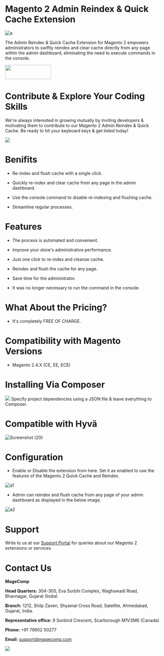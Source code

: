 # Magento 2 Admin Reindex & Quick Cache Extension

![a](https://github.com/magecomp/magento2-admin-reindex-quick-cache/assets/8856845/8a124c12-611b-4249-9b4c-8a2d6b4c7b43)

The Admin Reindex & Quick Cache Extension for Magento 2 empowers administrators to swiftly reindex and clear cache directly from any page within the admin dashboard, eliminating the need to execute commands in the console.

<a href="https://magecomp.com/magento-2-admin-reindex-and-quick-cache.html" target="_blank"><img width="150" height="46" src="https://magecomp.com/media/button.webp"></a>


# Contribute & Explore Your Coding Skills
We're always interested in growing mutually by inviting developers & motivating them to contribute to our Magento 2 Admin Reindex & Quick Cache. Be ready to hit your keyboard keys & get listed today!

<a href="https://github.com/magecomp/magento2-admin-reindex-quick-cache/graphs/contributors">
  <img src="https://contrib.rocks/image?repo=magecomp/magento2-admin-reindex-quick-cache" />
</a>

# Benifits

* Re-index and flush cache with a single click.

* Quickly re-index and clear cache from any page in the admin dashboard.

* Use the console command to disable re-indexing and flushing cache.

* Streamline regular processes.

# Features

* The process is automated and convenient.

* Improve your store's administrative performance.

* Just one click to re-index and cleanse cache.

* Reindex and flush the cache for any page.

* Save time for the administrator.

* It was no longer necessary to run the command in the console.

# What About the Pricing?

* It's completely FREE OF CHARGE.

# Compatibility with Magento Versions

* Magento 2.4.X (CE, EE, ECE)

# Installing Via Composer
  
<img src="https://i.ibb.co/NjGRFCt/composer.png">
Specify project dependencies using a JSON file & leave everything to Composer.

# Compatible with Hyvä 

![Screenshot (20)](https://github.com/magecomp/magento2-mobile-login-free/assets/8856845/c0a5c632-fa58-4b84-bba4-2a3d26e4358e)

# Configuration

* Enable or Disable the extension from here. Set it as enabled to use the features of the Magento 2 Quick Cache and Reindex.

 ![a1](https://github.com/magecomp/magento2-admin-reindex-quick-cache/assets/8856845/486672f0-b283-4868-8381-8e13e98c92c1)

* Admin can reindex and flush cache from any page of your admin dashboard as displayed in the below image.

![a2](https://github.com/magecomp/magento2-admin-reindex-quick-cache/assets/8856845/33f1d28c-cf13-461a-8150-fd9a01951c90)

# Support

Write to us at our [Support Portal](https://magecomp.com/support/) for queries about our Magento 2 extensions or services.

# Contact Us
**MageComp**

**Head Quarters:** 304-305, Eva Surbhi Complex, Waghawadi Road, Bhavnagar, Gujarat (India)

**Branch:** 1212, Shilp Zaveri, Shyamal Cross Road, Satellite, Ahmedabad, Gujarat, India.

**Representative office:** 9 Sunbird Crescent, Scarborough M1V3M6 (Canada)

**Phone:** +91 79902 50277

**Email:** [support@magecomp.com](mailto:support@magecomp.com)

<img src="https://magecomp.com/media/logo/websites/1/Magecomp_Logo_251x51.png">
